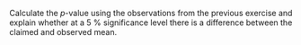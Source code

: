 Calculate the $p$-value using the observations from the previous exercise and explain whether
at a $\qty{5}{\percent}$ significance level there is a difference between the claimed and observed mean.

